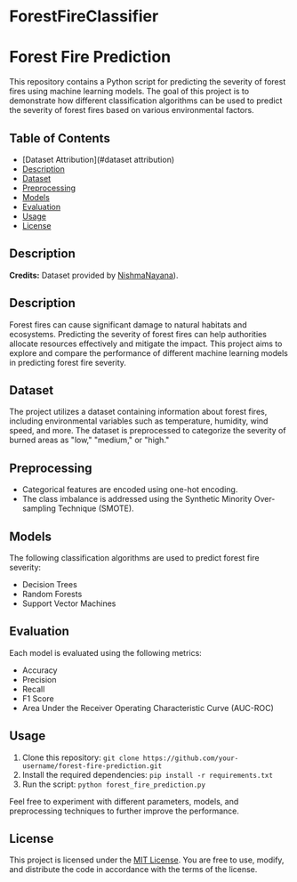 # ForestFireClassifier
# Forest Fire Prediction

This repository contains a Python script for predicting the severity of forest fires using machine learning models. The goal of this project is to demonstrate how different classification algorithms can be used to predict the severity of forest fires based on various environmental factors.

## Table of Contents
- [Dataset Attribution](#dataset attribution)
- [Description](#description)
- [Dataset](#dataset)
- [Preprocessing](#preprocessing)
- [Models](#models)
- [Evaluation](#evaluation)
- [Usage](#usage)
- [License](#license)
## Description

**Credits:** Dataset provided by [NishmaNayana](https://github.com/NishmaNayana)).

## Description

Forest fires can cause significant damage to natural habitats and ecosystems. Predicting the severity of forest fires can help authorities allocate resources effectively and mitigate the impact. This project aims to explore and compare the performance of different machine learning models in predicting forest fire severity.

## Dataset

The project utilizes a dataset containing information about forest fires, including environmental variables such as temperature, humidity, wind speed, and more. The dataset is preprocessed to categorize the severity of burned areas as "low," "medium," or "high."

## Preprocessing

- Categorical features are encoded using one-hot encoding.
- The class imbalance is addressed using the Synthetic Minority Over-sampling Technique (SMOTE).

## Models

The following classification algorithms are used to predict forest fire severity:

- Decision Trees
- Random Forests
- Support Vector Machines

## Evaluation

Each model is evaluated using the following metrics:

- Accuracy
- Precision
- Recall
- F1 Score
- Area Under the Receiver Operating Characteristic Curve (AUC-ROC)

## Usage

1. Clone this repository: `git clone https://github.com/your-username/forest-fire-prediction.git`
2. Install the required dependencies: `pip install -r requirements.txt`
3. Run the script: `python forest_fire_prediction.py`

Feel free to experiment with different parameters, models, and preprocessing techniques to further improve the performance.

## License

This project is licensed under the [MIT License](LICENSE). You are free to use, modify, and distribute the code in accordance with the terms of the license.

